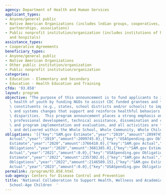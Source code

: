 ```yaml
---
agency: Department of Health and Human Services
applicant_types:
- Anyone/general public
- Native American Organizations (includes lndian groups, cooperatives, corporations,
  partnerships, associations)
- Public nonprofit institution/organization (includes institutions of higher education
  and hospitals)
assistance_types:
- Cooperative Agreements
beneficiary_types:
- Anyone/general public
- Native American Organizations
- Other public institution/organization
- Public nonprofit institution/organization
categories:
- Education - Elementary and Secondary
- Education - Health Education and Training
cfda: '93.858'
layout: program
objective: "The purpose of this announcement is to fund applicants to improve the\
  \ health of youth by funding NGOs to assist CDC funded grantees and the organizations\u2019\
  \ constituents (e.g., states, school districts and/or schools) to implement environmental\
  \ and systems changes that support and reinforce healthful behaviors and reduce\
  \ disparities.  This program announcement places a strong emphasis on training and\
  \ professional development, technical assistance, dissemination and communication,\
  \ and program implementation and evaluation, and all activities are to be developed\
  \ and delivered within the Whole School, Whole Community, Whole Child framework. "
obligations: '[{"key":"SAM.gov Estimate","year":"2019","amount":2099745.0},{"key":"SAM.gov
  Actual","year":"2019","amount":2099745.0},{"key":"USASpending.gov Obligations","year":"2019","amount":2099745.0},{"key":"SAM.gov
  Estimate","year":"2020","amount":3766410.0},{"key":"SAM.gov Actual","year":"2020","amount":3766410.0},{"key":"USASpending.gov
  Obligations","year":"2020","amount":3681385.0},{"key":"SAM.gov Estimate","year":"2021","amount":0.0},{"key":"SAM.gov
  Actual","year":"2021","amount":0.0},{"key":"USASpending.gov Obligations","year":"2021","amount":0.0},{"key":"SAM.gov
  Estimate","year":"2022","amount":2357302.0},{"key":"SAM.gov Actual","year":"2022","amount":2357302.0},{"key":"USASpending.gov
  Obligations","year":"2022","amount":2146589.15},{"key":"SAM.gov Estimate","year":"2023","amount":2399067.0},{"key":"SAM.gov
  Actual","year":"2023","amount":0.0},{"key":"USASpending.gov Obligations","year":"2023","amount":2399067.0}]'
permalink: /program/93.858.html
sub-agency: Centers for Disease Control and Prevention
title: 'National Collaboration to Support Health, Wellness and Academic Success of
  School-Age Children  '
---
```

